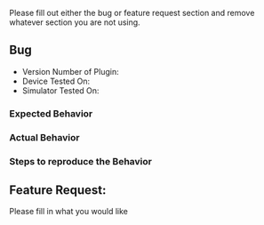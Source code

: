 Please fill out either the bug or feature request section and remove whatever section you are not using.

## Bug 

* Version Number of Plugin:
* Device Tested On:
* Simulator Tested On:

### Expected Behavior

### Actual Behavior

### Steps to reproduce the Behavior


## Feature Request:
Please fill in what you would like
